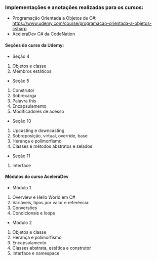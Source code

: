 ### Implementações e anotações realizadas para os cursos:

- Programação Orientada a Objetos de C#: https://www.udemy.com/course/programacao-orientada-a-objetos-csharp
- AceleraDev C# da CodeNation

#### Seções do curso da Udemy:

- Seção 4
1. Objetos e classe
2. Membros estáticos

- Seção 5
1. Construtor
2. Sobrecarga
3. Palavra this
4. Encapsulamento
5. Modificadores de acesso

- Seção 10
1. Upcasting e downcasting
2. Sobreposição, virtual, override, base 
3. Herança e polimorfismo
4. Classes e métodos abstratos e selados

 - Seção 11
1. Interface

#### Módulos do curso AceleraDev

- Módulo 1
1. Overview e Hello World em C#
2. Variáveis, tipos por valor e referência
3. Conversões
4. Condicionais e loops 

- Módulo 2 
1. Objetos e classe
2. Herança e polimorfismo
3. Encapsulamento
4. Classes abstrata, estática e construtor
5. Interface e namespace